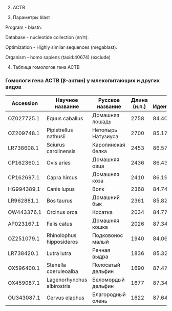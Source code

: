 
2. ACTB

3. Параметры blast
   
Program - blastn.

Database - nucleotide collection (nr/rt).

Optimization - Highly similar sequences (megablast).

Organism - homo sapiens (taxid:40674) (exclude)

4. Таблица гомологов гена ACTB

### Гомологи гена ACTB (β-актин) у млекопитающих и других видов

| Accession       | Научное название          | Русское название          | Длина (н.п.) | % Идентичность | Таксономическая группа      |
|-----------------|--------------------------|--------------------------|--------------|----------------|-----------------------------|
| OZ027725.1      | Equus caballus           | Домашняя лошадь          | 2758         | 84.40%         | Непарнокопытные             |
| OZ209748.1      | Pipistrellus nathusii    | Нетопырь Натузиуса       | 2700         | 85.17%         | Рукокрылые                  |
| LR738608.1      | Sciurus carolinensis     | Каролинская белка        | 2453         | 86.57%         | Грызуны                     |
| CP162360.1      | Ovis aries               | Домашняя овца            | 2436         | 86.43%         | Жвачные                     |
| CP162697.1      | Capra hircus             | Домашняя коза            | 2410         | 86.19%         | Жвачные                     |
| HG994389.1      | Canis lupus              | Волк                     | 2368         | 84.74%         | Псовые                      |
| LR962881.1      | Bos taurus               | Домашний бык             | 2361         | 85.82%         | Жвачные                     |
| OW443376.1      | Orcinus orca             | Косатка                  | 2034         | 84.77%         | Китообразные                |
| AP023167.1      | Felis catus              | Домашняя кошка           | 2026         | 87.34%         | Кошачьи                     |
| OZ251079.1      | Rhinolophus hipposideros | Подковонос малый         | 1940         | 84.06%         | Рукокрылые                  |
| LR738420.1      | Lutra lutra              | Речная выдра             | 1836         | 85.32%         | Куньи                       |
| OX596400.1      | Stenella coeruleoalba    | Полосатый дельфин        | 1690         | 87.47%         | Китообразные                |
| OX459087.1      | Lagenorhynchus albirostris | Беломордый дельфин     | 1677         | 87.34%         | Китообразные                |
| OU343087.1      | Cervus elaphus           | Благородный олень        | 1622         | 87.64%         | Оленевые                    |




